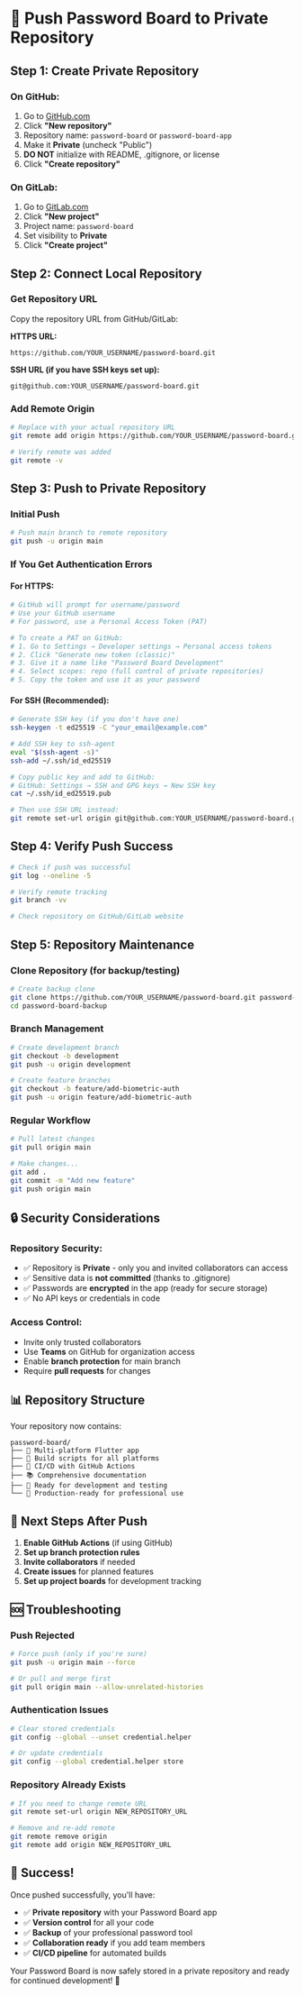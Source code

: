 # 🚀 Push Password Board to Private Repository

## Step 1: Create Private Repository

### On GitHub:
1. Go to [GitHub.com](https://github.com)
2. Click **"New repository"**
3. Repository name: `password-board` or `password-board-app`
4. Make it **Private** (uncheck "Public")
5. **DO NOT** initialize with README, .gitignore, or license
6. Click **"Create repository"**

### On GitLab:
1. Go to [GitLab.com](https://gitlab.com)
2. Click **"New project"**
3. Project name: `password-board`
4. Set visibility to **Private**
5. Click **"Create project"**

## Step 2: Connect Local Repository

### Get Repository URL
Copy the repository URL from GitHub/GitLab:

**HTTPS URL:**
```
https://github.com/YOUR_USERNAME/password-board.git
```

**SSH URL (if you have SSH keys set up):**
```
git@github.com:YOUR_USERNAME/password-board.git
```

### Add Remote Origin
```bash
# Replace with your actual repository URL
git remote add origin https://github.com/YOUR_USERNAME/password-board.git

# Verify remote was added
git remote -v
```

## Step 3: Push to Private Repository

### Initial Push
```bash
# Push main branch to remote repository
git push -u origin main
```

### If You Get Authentication Errors

#### For HTTPS:
```bash
# GitHub will prompt for username/password
# Use your GitHub username
# For password, use a Personal Access Token (PAT)

# To create a PAT on GitHub:
# 1. Go to Settings → Developer settings → Personal access tokens
# 2. Click "Generate new token (classic)"
# 3. Give it a name like "Password Board Development"
# 4. Select scopes: repo (full control of private repositories)
# 5. Copy the token and use it as your password
```

#### For SSH (Recommended):
```bash
# Generate SSH key (if you don't have one)
ssh-keygen -t ed25519 -C "your_email@example.com"

# Add SSH key to ssh-agent
eval "$(ssh-agent -s)"
ssh-add ~/.ssh/id_ed25519

# Copy public key and add to GitHub:
# GitHub: Settings → SSH and GPG keys → New SSH key
cat ~/.ssh/id_ed25519.pub

# Then use SSH URL instead:
git remote set-url origin git@github.com:YOUR_USERNAME/password-board.git
```

## Step 4: Verify Push Success

```bash
# Check if push was successful
git log --oneline -5

# Verify remote tracking
git branch -vv

# Check repository on GitHub/GitLab website
```

## Step 5: Repository Maintenance

### Clone Repository (for backup/testing)
```bash
# Create backup clone
git clone https://github.com/YOUR_USERNAME/password-board.git password-board-backup
cd password-board-backup
```

### Branch Management
```bash
# Create development branch
git checkout -b development
git push -u origin development

# Create feature branches
git checkout -b feature/add-biometric-auth
git push -u origin feature/add-biometric-auth
```

### Regular Workflow
```bash
# Pull latest changes
git pull origin main

# Make changes...
git add .
git commit -m "Add new feature"
git push origin main
```

## 🔒 Security Considerations

### Repository Security:
- ✅ Repository is **Private** - only you and invited collaborators can access
- ✅ Sensitive data is **not committed** (thanks to .gitignore)
- ✅ Passwords are **encrypted** in the app (ready for secure storage)
- ✅ No API keys or credentials in code

### Access Control:
- Invite only trusted collaborators
- Use **Teams** on GitHub for organization access
- Enable **branch protection** for main branch
- Require **pull requests** for changes

## 📊 Repository Structure

Your repository now contains:
```
password-board/
├── 📱 Multi-platform Flutter app
├── 🔧 Build scripts for all platforms
├── 🚀 CI/CD with GitHub Actions
├── 📚 Comprehensive documentation
├── 🧪 Ready for development and testing
└── 🎯 Production-ready for professional use
```

## 🚀 Next Steps After Push

1. **Enable GitHub Actions** (if using GitHub)
2. **Set up branch protection rules**
3. **Invite collaborators** if needed
4. **Create issues** for planned features
5. **Set up project boards** for development tracking

## 🆘 Troubleshooting

### Push Rejected
```bash
# Force push (only if you're sure)
git push -u origin main --force

# Or pull and merge first
git pull origin main --allow-unrelated-histories
```

### Authentication Issues
```bash
# Clear stored credentials
git config --global --unset credential.helper

# Or update credentials
git config --global credential.helper store
```

### Repository Already Exists
```bash
# If you need to change remote URL
git remote set-url origin NEW_REPOSITORY_URL

# Remove and re-add remote
git remote remove origin
git remote add origin NEW_REPOSITORY_URL
```

## 🎉 Success!

Once pushed successfully, you'll have:
- ✅ **Private repository** with your Password Board app
- ✅ **Version control** for all your code
- ✅ **Backup** of your professional password tool
- ✅ **Collaboration ready** if you add team members
- ✅ **CI/CD pipeline** for automated builds

Your Password Board is now safely stored in a private repository and ready for continued development! 🔐
